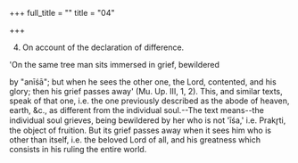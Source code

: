 +++
full_title = ""
title = "04"

+++


4. On account of the declaration of difference.

'On the same tree man sits immersed in grief, bewildered

by "anīśā"; but when he sees the other one, the Lord, contented, and his glory; then his grief passes away' (Mu. Up. III, 1, 2). This, and similar texts, speak of that one, i.e. the one previously described as the abode of heaven, earth, &c., as different from the individual soul.--The text means--the individual soul grieves, being bewildered by her who is not 'īśa,' i.e. Prakr̥ti, the object of fruition. But its grief passes away when it sees him who is other than itself, i.e. the beloved Lord of all, and his greatness which consists in his ruling the entire world.

